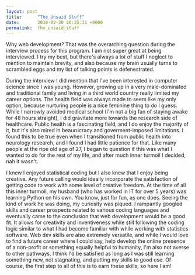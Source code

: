 ```yaml
---
layout: post
title:      "The Unsaid Stuff"
date:       2018-02-20 20:25:31 +0000
permalink:  the_unsaid_stuff
---
```



Why web development? That was the overarching question during the interview process for this program. I am not super great at being interviewed. I try my best, but there's always a lot of stuff I neglect to mention to maintain brevity, and also because my brain usually turns to scrambled eggs and my list of talking points is defenestrated.

During the interview I did mention that I've been interested in computer science since I was young. However, growing up in a very male-dominated and traditional family and living in a third world country really limited my career options. The health field was always made to seem like my only option, because nurturing people is a nice feminine thing to do I guess. While I narrowly avoided medical school (I'm not a big fan of staying awake for 48 hours straight), I did gravitate more towards the research side of healthcare. Public health is a fascinating field, and I do enjoy the majority of it, but it's also mired in beaurucracy and goverment-imposed limitations. I found this to be true even when I transitioned from public health into neurology research, and I found I had little patience for that. Like many people at the ripe old  age of 27, I began to question if this was what I wanted to do for the rest of my life, and after much inner turmoil I decided, nah it wasn't. 

I knew I enjoyed statistical coding but I also knew that I enjoy being creative. Any future calling would ideally incorporate the satisfaction of getting code to work with some level of creative freedom. 
At the time of all this inner turmoil, my husband (who has worked in IT for over 5 years) was learning Python on his own. You know, just for fun, as one does. Seeing the kind of work he was doing, my curiosity was piqued. I rampantly googled skills and career prospects related to various coding languages and eventually came to the conclusion that web development would be a good fit. It allows for creativity and inventiveness while still following the coding logic similar to what I had become familiar with while working with statistics software. Web dev skills are also extremely versatile, and while I would love to find a future career where I could say, help develop the online presence of a non-profit or something equally helpful to humanity, I'm also not averse to other pathways. I think I'd be satisfied as long as I was still learning something new, not stagnating, and putting my skills to good use. Of course, the first step to all of this is to earn these skills, so here I am!




